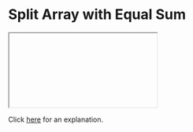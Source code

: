 # Split Array with Equal Sum 

<iframe></iframe>

Click [here](Explanation.md) for an explanation.

